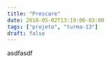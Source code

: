 ```yaml
---
title: "Prescare"
date: 2018-05-02T13:19:00-03:00
tags: ["projeto", "turma-13"]
draft: false
---
```



asdfasdf
